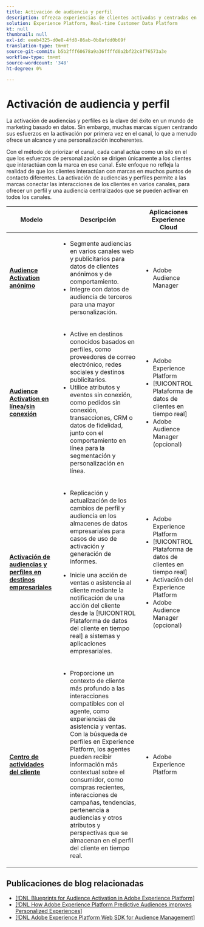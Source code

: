 ```yaml
---
title: Activación de audiencia y perfil
description: Ofrezca experiencias de clientes activadas y centradas en el perfil con ​ de la plataforma de datos del cliente en tiempo real.
solution: Experience Platform, Real-time Customer Data Platform
kt: null
thumbnail: null
exl-id: eeeb4325-d0e8-4fd8-86ab-0b8afdd0b69f
translation-type: tm+mt
source-git-commit: b5b2fff60678a9a36ffffd0a2bf22c8f76573a3e
workflow-type: tm+mt
source-wordcount: '348'
ht-degree: 0%

---
```



# Activación de audiencia y perfil

La activación de audiencias y perfiles es la clave del éxito en un mundo de marketing basado en datos. Sin embargo, muchas marcas siguen centrando sus esfuerzos en la activación por primera vez en el canal, lo que a menudo ofrece un alcance y una personalización incoherentes.

Con el método de priorizar el canal, cada canal actúa como un silo en el que los esfuerzos de personalización se dirigen únicamente a los clientes que interactúan con la marca en ese canal. Este enfoque no refleja la realidad de que los clientes interactúan con marcas en muchos puntos de contacto diferentes. La activación de audiencias y perfiles permite a las marcas conectar las interacciones de los clientes en varios canales, para ofrecer un perfil y una audiencia centralizados que se pueden activar en todos los canales.

| Modelo | Descripción | Aplicaciones Experience Cloud |
|---|---|---|
| **[Audience Activation anónimo](anonymous.md)** | <ul><li>Segmente audiencias en varios canales web y publicitarios para datos de clientes anónimos y de comportamiento.</li><li>Integre con datos de audiencia de terceros para una mayor personalización.</li></ul> | <ul><li>Adobe Audience Manager</li></ul> |
| **[Audience Activation en línea/sin conexión](online-offline.md)** | <ul><li>Active en destinos conocidos basados en perfiles, como proveedores de correo electrónico, redes sociales y destinos publicitarios. </li><li>Utilice atributos y eventos sin conexión, como pedidos sin conexión, transacciones, CRM o datos de fidelidad, junto con el comportamiento en línea para la segmentación y personalización en línea.</li></ul> | <ul><li>Adobe Experience Platform</li><li> [!UICONTROL Plataforma de datos de clientes en tiempo real]</li><li>Adobe Audience Manager (opcional)</li></ul> |
| **[Activación de audiencias y perfiles en destinos empresariales](enterprise-destinations.md)** | <ul><li>Replicación y actualización de los cambios de perfil y audiencia en los almacenes de datos empresariales para casos de uso de activación y generación de informes. </li></ul><ul><li>Inicie una acción de ventas o asistencia al cliente mediante la notificación de una acción del cliente desde la [!UICONTROL Plataforma de datos del cliente en tiempo real] a sistemas y aplicaciones empresariales.</li></ul> | <ul><li>Adobe Experience Platform</li><li>[!UICONTROL Plataforma de datos de clientes en tiempo real]</li><li>Activación del Experience Platform</li><li>Adobe Audience Manager (opcional)</li></ul> |
| **[Centro de actividades del cliente](customer-activity.md)** | <ul><li>Proporcione un contexto de cliente más profundo a las interacciones compatibles con el agente, como experiencias de asistencia y ventas. Con la búsqueda de perfiles en Experience Platform, los agentes pueden recibir información más contextual sobre el consumidor, como compras recientes, interacciones de campañas, tendencias, pertenencia a audiencias y otros atributos y perspectivas que se almacenan en el perfil del cliente en tiempo real.</li></ul> | <ul><li>Adobe Experience Platform</li></ul> |

## Publicaciones de blog relacionadas

* [[!DNL Blueprints for Audience Activation in Adobe Experience Platform]](https://medium.com/adobetech/a-blueprint-for-audience-activation-in-adobe-experience-platform-b2b30fae90fd)
* [[!DNL How Adobe Experience Platform Predictive Audiences improves Personalized Experiences]](https://medium.com/adobetech/how-adobe-experience-platform-predictive-audiences-improves-personalized-experiences-1f75a60cb7a3)
* [[!DNL Adobe Experience Platform Web SDK for Audience Management]](https://medium.com/adobetech/adobe-experience-platform-web-sdk-for-audience-management-751fa6d063bc)
